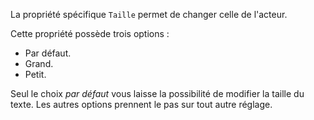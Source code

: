 La propriété spécifique `Taille` permet de changer celle de l'acteur.

Cette propriété possède trois options :
- Par défaut.
- Grand.
- Petit.

Seul le choix *par défaut* vous laisse la possibilité de modifier la taille du texte. Les autres options prennent le pas sur tout autre réglage.
